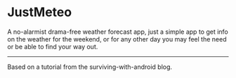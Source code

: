 JustMeteo
=========

A no-alarmist drama-free weather forecast app, just a simple app to get info 
on the weather for the weekend, or for any other day you may feel the need 
or be able to find your way out.


----------------------------------------------------------------------------
Based on a tutorial from the surviving-with-android blog.
